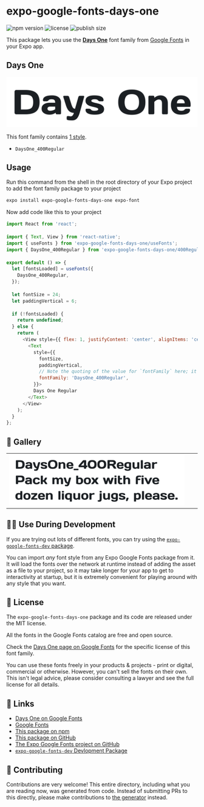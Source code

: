 # expo-google-fonts-days-one

![npm version](https://flat.badgen.net/npm/v/expo-google-fonts-days-one)
![license](https://flat.badgen.net/github/license/expo/google-fonts)
![publish size](https://flat.badgen.net/packagephobia/install/expo-google-fonts-days-one)

This package lets you use the [**Days One**](https://fonts.google.com/specimen/Days+One) font family from [Google Fonts](https://fonts.google.com/) in your Expo app.

## Days One

![Days One](./font-family.png)

This font family contains [1 style](#-gallery).

- `DaysOne_400Regular`

## Usage

Run this command from the shell in the root directory of your Expo project to add the font family package to your project
```sh
expo install expo-google-fonts-days-one expo-font
```

Now add code like this to your project
```js
import React from 'react';

import { Text, View } from 'react-native';
import { useFonts } from 'expo-google-fonts-days-one/useFonts';
import { DaysOne_400Regular } from 'expo-google-fonts-days-one/400Regular';

export default () => {
  let [fontsLoaded] = useFonts({
    DaysOne_400Regular,
  });

  let fontSize = 24;
  let paddingVertical = 6;

  if (!fontsLoaded) {
    return undefined;
  } else {
    return (
      <View style={{ flex: 1, justifyContent: 'center', alignItems: 'center' }}>
        <Text
          style={{
            fontSize,
            paddingVertical,
            // Note the quoting of the value for `fontFamily` here; it expects a string!
            fontFamily: 'DaysOne_400Regular',
          }}>
          Days One Regular
        </Text>
      </View>
    );
  }
};

```

## 🔡 Gallery


||||
|-|-|-|
|![DaysOne_400Regular](.//400Regular/DaysOne_400Regular.ttf.png)||||


## 👩‍💻 Use During Development

If you are trying out lots of different fonts, you can try using the [`expo-google-fonts-dev` package](https://github.com/freeboub/google-fonts/tree/master/font-packages/dev#readme).

You can import *any* font style from any Expo Google Fonts package from it. It will load the fonts
over the network at runtime instead of adding the asset as a file to your project, so it may take longer
for your app to get to interactivity at startup, but it is extremely convenient
for playing around with any style that you want.

## 📖 License

The `expo-google-fonts-days-one` package and its code are released under the MIT license.

All the fonts in the Google Fonts catalog are free and open source.

Check the [Days One page on Google Fonts](https://fonts.google.com/specimen/Days+One) for the specific license of this font family.

You can use these fonts freely in your products & projects - print or digital, commercial or otherwise. However, you can't sell the fonts on their own. This isn't legal advice, please consider consulting a lawyer and see the full license for all details.

## 🔗 Links

- [Days One on Google Fonts](https://fonts.google.com/specimen/Days+One)
- [Google Fonts](https://fonts.google.com/)
- [This package on npm](https://www.npmjs.com/package/expo-google-fonts-days-one)
- [This package on GitHub](https://github.com/freeboub/google-fonts/tree/master/font-packages/days-one)
- [The Expo Google Fonts project on GitHub](https://github.com/freeboub/google-fonts)
- [`expo-google-fonts-dev` Devlopment Package](https://github.com/freeboub/google-fonts/tree/master/font-packages/dev)

## 🤝 Contributing

Contributions are very welcome! This entire directory, including what you are reading now, was generated from code. Instead of submitting PRs to this directly, please make contributions to [the generator](https://github.com/freeboub/google-fonts/tree/master/packages/generator) instead.
